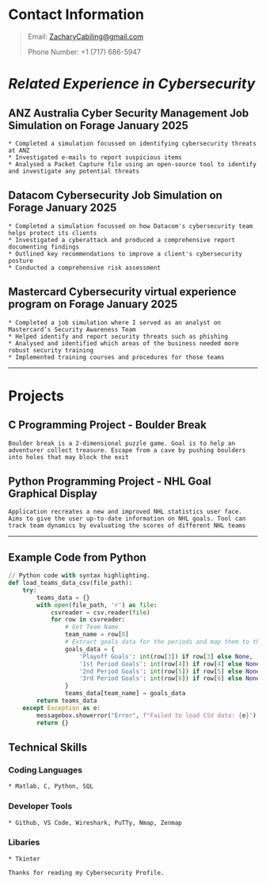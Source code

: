 # Contact Information
> Email: ZacharyCabiling@gmail.com
>
> Phone Number: +1 (717) 686-5947

# **_Related Experience in Cybersecurity_**

## ANZ Australia Cyber Security Management Job Simulation on Forage January 2025
```
* Completed a simulation focussed on identifying cybersecurity threats at ANZ
* Investigated e-mails to report suspicious items
* Analysed a Packet Capture file using an open-source tool to identify and investigate any potential threats
```

## Datacom Cybersecurity Job Simulation on Forage January 2025
```
* Completed a simulation focussed on how Datacom's cybersecurity team helps protect its clients
* Investigated a cyberattack and produced a comprehensive report documenting findings
* Outlined key recommendations to improve a client's cybersecurity posture
* Conducted a comprehensive risk assessment
```

## Mastercard Cybersecurity virtual experience program on Forage January 2025
```
* Completed a job simulation where I served as an analyst on Mastercard’s Security Awareness Team
* Helped identify and report security threats such as phishing
* Analysed and identified which areas of the business needed more robust security training
* Implemented training courses and procedures for those teams
```

* * * 

# Projects
## C Programming Project - Boulder Break
```
Boulder break is a 2-dimensional puzzle game. Goal is to help an adventurer collect treasure. Escape from a cave by pushing boulders into holes that may block the exit
```

## Python Programming Project - NHL Goal Graphical Display
```
Application recreates a new and improved NHL statistics user face. Aims to give the user up-to-date information on NHL goals. Tool can track team dynamics by evaluating the scores of different NHL teams
```

* * * 
## Example Code from Python
```python
// Python code with syntax highlighting.
def load_teams_data_csv(file_path):
    try:
        teams_data = {}
        with open(file_path, 'r') as file:
            csvreader = csv.reader(file)
            for row in csvreader:
                # Get Team Name
                team_name = row[0]
                # Extract goals data for the periods and map them to the team
                goals_data = {
                    'Playoff Goals': int(row[3]) if row[3] else None,
                    '1st Period Goals': int(row[4]) if row[4] else None,
                    '2nd Period Goals': int(row[5]) if row[5] else None,
                    '3rd Period Goals': int(row[6]) if row[6] else None,
                }
                teams_data[team_name] = goals_data
        return teams_data
    except Exception as e:
        messagebox.showerror("Error", f"Failed to load CSV data: {e}")
        return {}
```

## Technical Skills
### Coding Languages
```
* Matlab, C, Python, SQL
```
  
### Developer Tools
```
* Github, VS Code, Wireshark, PuTTy, Nmap, Zenmap
```

### Libaries
```
* Tkinter
```
  
```
Thanks for reading my Cybersecurity Profile.
```
